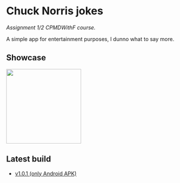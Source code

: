 # Chuck Norris jokes

*Assignment 1/2 CPMDWithF course.*

A simple app for entertainment purposes, I dunno what to say more.

## Showcase

<img src="showcase.gif" width="200"/>

## Latest build

- [v1.0.1 (only Android APK)](https://github.com/Senopiece/cnj/releases/tag/v1.0.1)

